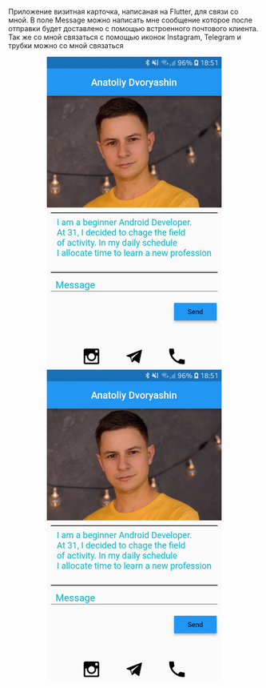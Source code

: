 Приложение визитная карточка, написаная на Flutter, для связи со мной.
В поле Message можно написать мне сообщение которое после отправки будет доставлено с помощью встроенного  почтового клиента. Так же со мной связаться с помощью иконок Instagram, Telegram и трубки можно со мной связаться

<p align="center">
  <img src="https://github.com/Exzhnik/Bussiness_card/blob/master/Vertical%20Layout.jpg" width="350" title="hover text">
  <img src="https://github.com/Exzhnik/Bussiness_card/blob/master/Vertical%20Layout.jpg" width="350" alt="accessibility text">
</p>

